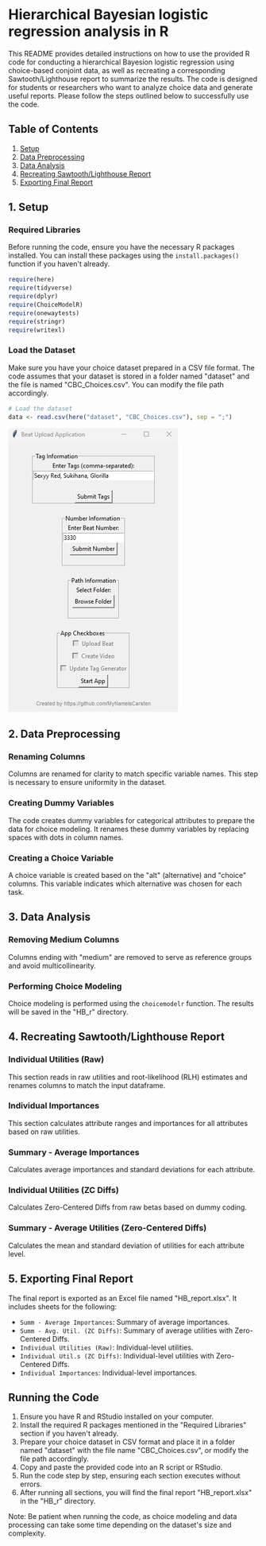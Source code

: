 # Hierarchical Bayesian logistic regression analysis in R 
This README provides detailed instructions on how to use the provided R code for conducting a hierarchical Bayesion logistic regression using choice-based conjoint data, as well as recreating a corresponding Sawtooth/Lighthouse report to summarize the results. 
The code is designed for students or researchers who want to analyze choice data and generate useful reports. 
Please follow the steps outlined below to successfully use the code.

## Table of Contents
1. [Setup](#setup)
2. [Data Preprocessing](#data-preprocessing)
3. [Data Analysis](#data-analysis)
4. [Recreating Sawtooth/Lighthouse Report](#recreating-sawtoothlighthouse-report)
5. [Exporting Final Report](#exporting-final-report)

## 1. Setup <a name="setup"></a>

### Required Libraries
Before running the code, ensure you have the necessary R packages installed. You can install these packages using the `install.packages()` function if you haven't already.

```R
require(here)
require(tidyverse)
require(dplyr)
require(ChoiceModelR)
require(onewaytests)
require(stringr)
require(writexl)
```

### Load the Dataset
Make sure you have your choice dataset prepared in a CSV file format. The code assumes that your dataset is stored in a folder named "dataset" and the file is named "CBC_Choices.csv". You can modify the file path accordingly.

```R
# Load the dataset
data <- read.csv(here("dataset", "CBC_Choices.csv"), sep = ";") 
```

![alt text](https://github.com/MyNameIsCarsten/beatstars-upload/blob/main/GUI.jpg)

## 2. Data Preprocessing <a name="data-preprocessing"></a>

### Renaming Columns
Columns are renamed for clarity to match specific variable names. This step is necessary to ensure uniformity in the dataset.

### Creating Dummy Variables
The code creates dummy variables for categorical attributes to prepare the data for choice modeling. It renames these dummy variables by replacing spaces with dots in column names.

### Creating a Choice Variable
A choice variable is created based on the "alt" (alternative) and "choice" columns. This variable indicates which alternative was chosen for each task.

## 3. Data Analysis <a name="data-analysis"></a>

### Removing Medium Columns
Columns ending with "medium" are removed to serve as reference groups and avoid multicollinearity.

### Performing Choice Modeling
Choice modeling is performed using the `choicemodelr` function. The results will be saved in the "HB_r" directory.

## 4. Recreating Sawtooth/Lighthouse Report <a name="recreating-sawtoothlighthouse-report"></a>

### Individual Utilities (Raw)
This section reads in raw utilities and root-likelihood (RLH) estimates and renames columns to match the input dataframe.

### Individual Importances
This section calculates attribute ranges and importances for all attributes based on raw utilities.

### Summary - Average Importances
Calculates average importances and standard deviations for each attribute.

### Individual Utilities (ZC Diffs)
Calculates Zero-Centered Diffs from raw betas based on dummy coding.

### Summary - Average Utilities (Zero-Centered Diffs)
Calculates the mean and standard deviation of utilities for each attribute level.

## 5. Exporting Final Report <a name="exporting-final-report"></a>

The final report is exported as an Excel file named "HB_report.xlsx". It includes sheets for the following:
- `Summ - Average Importances`: Summary of average importances.
- `Summ - Avg. Util. (ZC Diffs)`: Summary of average utilities with Zero-Centered Diffs.
- `Individual Utilities (Raw)`: Individual-level utilities.
- `Individual Util.s (ZC Diffs)`: Individual-level utilities with Zero-Centered Diffs.
- `Individual Importances`: Individual-level importances.

## Running the Code
1. Ensure you have R and RStudio installed on your computer.
2. Install the required R packages mentioned in the "Required Libraries" section if you haven't already.
3. Prepare your choice dataset in CSV format and place it in a folder named "dataset" with the file name "CBC_Choices.csv", or modify the file path accordingly.
4. Copy and paste the provided code into an R script or RStudio.
5. Run the code step by step, ensuring each section executes without errors.
6. After running all sections, you will find the final report "HB_report.xlsx" in the "HB_r" directory.

Note: Be patient when running the code, as choice modeling and data processing can take some time depending on the dataset's size and complexity.